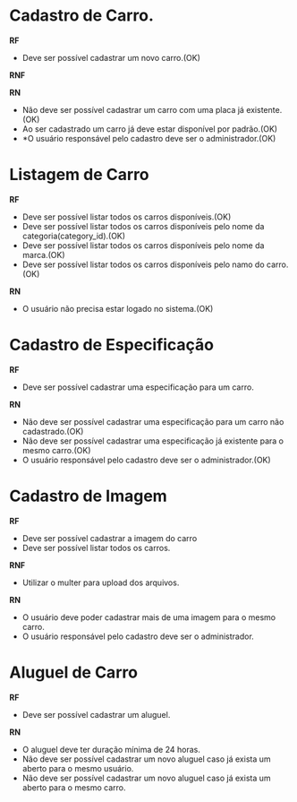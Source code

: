 # Cadastro de Carro.

**RF**
- Deve ser possível cadastrar um novo carro.(OK)

**RNF**

**RN**
- Não deve ser possível cadastrar um carro com uma placa já existente.(OK)
- Ao ser cadastrado um carro já deve estar disponível por padrão.(OK)
- *O usuário responsável pelo cadastro deve ser o administrador.(OK)


# Listagem de Carro

**RF**
- Deve ser possível listar todos os carros disponíveis.(OK)
- Deve ser possível listar todos os carros disponíveis pelo nome da categoria(category_id).(OK)
- Deve ser possível listar todos os carros disponíveis pelo nome da marca.(OK)
- Deve ser possível listar todos os carros disponíveis pelo namo do carro.(OK)

**RN**
- O usuário não precisa estar logado no sistema.(OK)


# Cadastro de Especificação

**RF**
- Deve ser possível cadastrar uma especificação para um carro.

**RN**
- Não deve ser possível cadastrar uma especificação para um carro não cadastrado.(OK)
- Não deve ser possível cadastrar uma especificação já existente para o mesmo carro.(OK)
- O usuário responsável pelo cadastro deve ser o administrador.(OK)

# Cadastro de Imagem

**RF**
- Deve ser possível cadastrar a imagem do carro
- Deve ser possível listar todos os carros.

**RNF**
- Utilizar o multer para upload dos arquivos.

**RN**
- O usuário deve poder cadastrar mais de uma imagem para o mesmo carro.
- O usuário responsável pelo cadastro deve ser o administrador.

# Aluguel de Carro

**RF**
- Deve ser possível cadastrar um aluguel.

**RN**
- O aluguel deve ter duração mínima de 24 horas.
- Não deve ser possível cadastrar um novo aluguel caso já exista um aberto para o mesmo usuário.
- Não deve ser possível cadastrar um novo aluguel caso já exista um aberto para o mesmo carro.